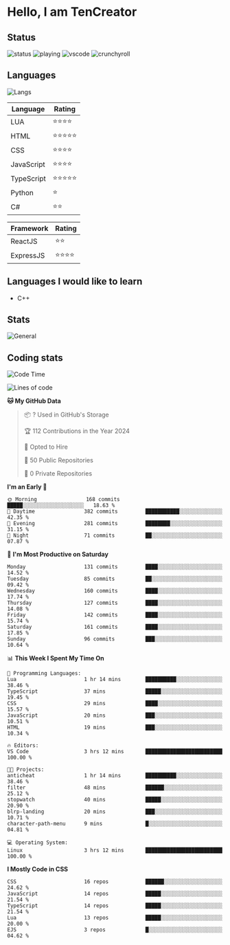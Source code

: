 # Hello, I am TenCreator

## Status
![status](https://api.statusbadges.me/badge/status/518334475038359555?simple=true&style=for-the-badge)
![playing](https://api.statusbadges.me/badge/playing/518334475038359555?style=for-the-badge)
![vscode](https://api.statusbadges.me/badge/vscode/518334475038359555?style=for-the-badge)
![crunchyroll](https://api.statusbadges.me/badge/crunchyroll/518334475038359555?style=for-the-badge)

## Languages
![Langs](https://github-readme-stats.vercel.app/api/top-langs/?username=tencreator&layout=compact&theme=radical)


|Language|Rating|
|--------|------|
|LUA|⭐️⭐️⭐️⭐️|
|HTML|⭐️⭐️⭐️⭐️⭐️|
|CSS|⭐️⭐️⭐️⭐️|
|JavaScript|⭐️⭐️⭐️⭐️|
|TypeScript|⭐️⭐️⭐️⭐️⭐️|
|Python|⭐️|
|C#|⭐️⭐️ |

|Framework|Rating|
|--------|------|
|ReactJS|⭐️⭐️|
|ExpressJS|⭐️⭐️⭐️⭐️|

## Languages I would like to learn
- C++

## Stats
![General](https://github-readme-stats.vercel.app/api?username=tencreator&show_icons=true&theme=radical)

## Coding stats
<!--START_SECTION:waka-->
![Code Time](http://img.shields.io/badge/Code%20Time-167%20hrs%2028%20mins-blue)

![Lines of code](https://img.shields.io/badge/From%20Hello%20World%20I%27ve%20Written-1.3%20million%20lines%20of%20code-blue)

**🐱 My GitHub Data** 

> 📦 ? Used in GitHub's Storage 
 > 
> 🏆 112 Contributions in the Year 2024
 > 
> 💼 Opted to Hire
 > 
> 📜 50 Public Repositories 
 > 
> 🔑 0 Private Repositories 
 > 
**I'm an Early 🐤** 

```text
🌞 Morning                168 commits         █████░░░░░░░░░░░░░░░░░░░░   18.63 % 
🌆 Daytime                382 commits         ███████████░░░░░░░░░░░░░░   42.35 % 
🌃 Evening                281 commits         ████████░░░░░░░░░░░░░░░░░   31.15 % 
🌙 Night                  71 commits          ██░░░░░░░░░░░░░░░░░░░░░░░   07.87 % 
```
📅 **I'm Most Productive on Saturday** 

```text
Monday                   131 commits         ████░░░░░░░░░░░░░░░░░░░░░   14.52 % 
Tuesday                  85 commits          ██░░░░░░░░░░░░░░░░░░░░░░░   09.42 % 
Wednesday                160 commits         ████░░░░░░░░░░░░░░░░░░░░░   17.74 % 
Thursday                 127 commits         ████░░░░░░░░░░░░░░░░░░░░░   14.08 % 
Friday                   142 commits         ████░░░░░░░░░░░░░░░░░░░░░   15.74 % 
Saturday                 161 commits         ████░░░░░░░░░░░░░░░░░░░░░   17.85 % 
Sunday                   96 commits          ███░░░░░░░░░░░░░░░░░░░░░░   10.64 % 
```


📊 **This Week I Spent My Time On** 

```text
💬 Programming Languages: 
Lua                      1 hr 14 mins        ██████████░░░░░░░░░░░░░░░   38.46 % 
TypeScript               37 mins             █████░░░░░░░░░░░░░░░░░░░░   19.45 % 
CSS                      29 mins             ████░░░░░░░░░░░░░░░░░░░░░   15.57 % 
JavaScript               20 mins             ███░░░░░░░░░░░░░░░░░░░░░░   10.51 % 
HTML                     19 mins             ███░░░░░░░░░░░░░░░░░░░░░░   10.34 % 

🔥 Editors: 
VS Code                  3 hrs 12 mins       █████████████████████████   100.00 % 

🐱‍💻 Projects: 
anticheat                1 hr 14 mins        ██████████░░░░░░░░░░░░░░░   38.46 % 
filter                   48 mins             ██████░░░░░░░░░░░░░░░░░░░   25.12 % 
stopwatch                40 mins             █████░░░░░░░░░░░░░░░░░░░░   20.90 % 
blrp-landing             20 mins             ███░░░░░░░░░░░░░░░░░░░░░░   10.71 % 
character-path-menu      9 mins              █░░░░░░░░░░░░░░░░░░░░░░░░   04.81 % 

💻 Operating System: 
Linux                    3 hrs 12 mins       █████████████████████████   100.00 % 
```

**I Mostly Code in CSS** 

```text
CSS                      16 repos            ██████░░░░░░░░░░░░░░░░░░░   24.62 % 
JavaScript               14 repos            █████░░░░░░░░░░░░░░░░░░░░   21.54 % 
TypeScript               14 repos            █████░░░░░░░░░░░░░░░░░░░░   21.54 % 
Lua                      13 repos            █████░░░░░░░░░░░░░░░░░░░░   20.00 % 
EJS                      3 repos             █░░░░░░░░░░░░░░░░░░░░░░░░   04.62 % 
```




<!--END_SECTION:waka-->
